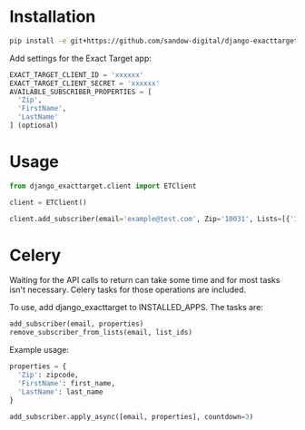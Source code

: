 
Installation
============

```bash
pip install -e git+https://github.com/sandow-digital/django-exacttarget.git#egg=django_exacttarget
```

Add settings for the Exact Target app:

```python
EXACT_TARGET_CLIENT_ID = 'xxxxxx'
EXACT_TARGET_CLIENT_SECRET = 'xxxxxx'
AVAILABLE_SUBSCRIBER_PROPERTIES = [
  'Zip',
  'FirstName',
  'LastName'
] (optional)
```

Usage
=====

```python
from django_exacttarget.client import ETClient

client = ETClient()

client.add_subscriber(email='example@test.com', Zip='10031', Lists=[{'ID': 1050},])
```

Celery
======

Waiting for the API calls to return can take some time and for most tasks isn't necessary. Celery tasks for those operations are included.

To use, add django_exacttarget to INSTALLED_APPS. The tasks are:

```python
add_subscriber(email, properties)
remove_subscriber_from_lists(email, list_ids)
```

Example usage:

```python
properties = {
  'Zip': zipcode,
  'FirstName': first_name,
  'LastName': last_name
}

add_subscriber.apply_async([email, properties], countdown=3)
```

